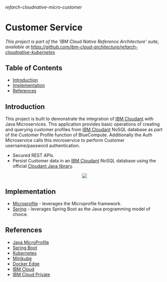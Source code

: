 ###### refarch-cloudnative-micro-customer

# Customer Service

*This project is part of the 'IBM Cloud Native Reference Architecture' suite, available at
https://github.com/ibm-cloud-architecture/refarch-cloudnative-kubernetes*

## Table of Contents

* [Introduction](#introduction)
* [Implementation](#implementation)
* [References](#references)

## Introduction

This project is built to demonstrate the integration of [IBM Cloudant](https://www.ibm.com/cloud/cloudant) with Java Microservices. This application provides basic operations of creating and querying customer profiles from [IBM Cloudant](https://www.ibm.com/cloud/cloudant) NoSQL database as part of the Customer Profile function of BlueCompute. Additionally the Auth Microservice calls this microservice to perform Customer username/password authentication.

- Secured REST APIs.
- Persist Customer data in an [IBM Cloudant](https://www.ibm.com/cloud/cloudant) NoSQL database using the official [Cloudant Java library](https://github.com/cloudant/java-cloudant).

<p align="center">
    <img src="images/customer_microservice.png">
</p>

## Implementation

- [Microprofile](../../tree/microprofile/) - leverages the Microprofile framework.
- [Spring](../../tree/spring/) - leverages Spring Boot as the Java programming model of choice.

## References

- [Java MicroProfile](https://microprofile.io/)
- [Spring Boot](https://projects.spring.io/spring-boot/)
- [Kubernetes](https://kubernetes.io/)
- [Minikube](https://kubernetes.io/docs/getting-started-guides/minikube/)
- [Docker Edge](https://docs.docker.com/edge/)
- [IBM Cloud](https://www.ibm.com/cloud/)
- [IBM Cloud Private](https://www.ibm.com/cloud-computing/products/ibm-cloud-private/)
